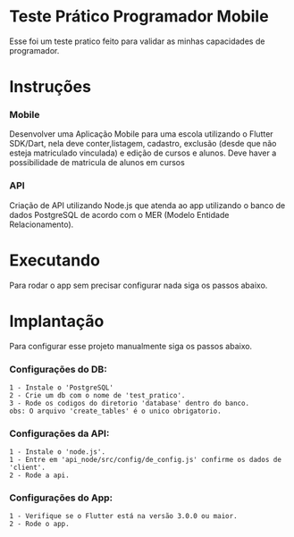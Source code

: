 # Teste Prático Programador Mobile

Esse foi um teste pratico feito para validar as minhas capacidades de programador.

# Instruções

### Mobile
Desenvolver uma Aplicação Mobile para uma escola utilizando o Flutter SDK/Dart, nela deve conter,listagem, cadastro, exclusão (desde que não esteja matriculado vinculada) e edição de cursos e alunos.
Deve haver a possibilidade de matricula de alunos em cursos


### API
Criação de API utilizando Node.js que atenda ao app utilizando o banco de dados PostgreSQL de acordo com o MER (Modelo Entidade Relacionamento).


# Executando

Para rodar o app sem precisar configurar nada siga os passos abaixo.

# Implantação

Para configurar esse projeto manualmente siga os passos abaixo.

### Configurações do DB:
    1 - Instale o 'PostgreSQL'
    2 - Crie um db com o nome de 'test_pratico'.
    3 - Rode os codigos do diretorio 'database' dentro do banco.
    obs: O arquivo 'create_tables' é o unico obrigatorio.

### Configurações da API:
    1 - Instale o 'node.js'.
    1 - Entre em 'api_node/src/config/de_config.js' confirme os dados de 'client'.
    2 - Rode a api.

### Configurações do App:
    1 - Verifique se o Flutter está na versão 3.0.0 ou maior.
    2 - Rode o app.
